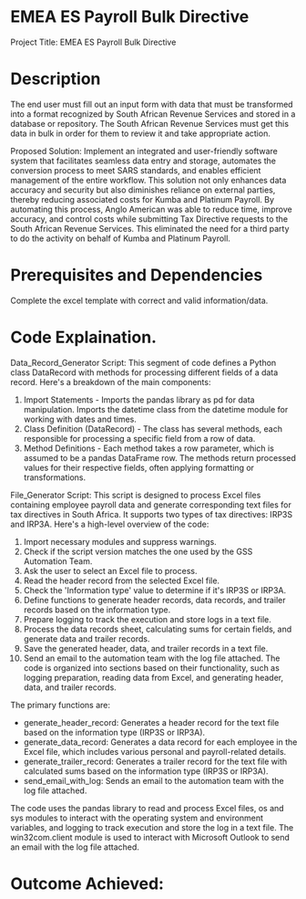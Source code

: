 # EMEA ES Payroll Bulk Directive

Project Title: EMEA ES Payroll Bulk Directive

# Description
The end user must fill out an input form with data that must be transformed into a format recognized by South African Revenue Services and stored in a database or repository. The South African Revenue Services must get this data in bulk in order for them to review it and take appropriate action.

Proposed Solution:
Implement an integrated and user-friendly software system that facilitates seamless data entry and storage, automates the conversion process to meet SARS standards, and enables efficient management of the entire workflow. This solution not only enhances data accuracy and security but also diminishes reliance on external parties, thereby reducing associated costs for Kumba and Platinum Payroll. By automating this process, Anglo American was able to reduce time, improve accuracy, and control costs while submitting Tax Directive requests to the South African Revenue Services. This eliminated the need for a third party to do the activity on behalf of Kumba and Platinum Payroll.

# Prerequisites and Dependencies
Complete the excel template with correct and valid information/data.

# Code Explaination.
Data_Record_Generator Script:
This segment of code defines a Python class DataRecord with methods for processing different fields of a data record. Here's a breakdown of the main components:
1. Import Statements - Imports the pandas library as pd for data manipulation. Imports the datetime class from the datetime module for working with dates and times.
2. Class Definition (DataRecord) - The class has several methods, each responsible for processing a specific field from a row of data.
3. Method Definitions - Each method takes a row parameter, which is assumed to be a pandas DataFrame row. The methods return processed values for their respective fields, often applying formatting or transformations.

File_Generator Script:
This script is designed to process Excel files containing employee payroll data and generate corresponding text files for tax directives in South Africa. It supports two types of tax directives: IRP3S and IRP3A. Here's a high-level overview of the code:
1. Import necessary modules and suppress warnings.
2. Check if the script version matches the one used by the GSS Automation Team.
3. Ask the user to select an Excel file to process.
4. Read the header record from the selected Excel file.
5. Check the 'Information type' value to determine if it's IRP3S or IRP3A.
6. Define functions to generate header records, data records, and trailer records based on the information type.
7. Prepare logging to track the execution and store logs in a text file.
8. Process the data records sheet, calculating sums for certain fields, and generate data and trailer records.
9. Save the generated header, data, and trailer records in a text file.
10. Send an email to the automation team with the log file attached.
The code is organized into sections based on their functionality, such as logging preparation, reading data from Excel, and generating header, data, and trailer records.

The primary functions are:
* generate_header_record: Generates a header record for the text file based on the information type (IRP3S or IRP3A).
* generate_data_record: Generates a data record for each employee in the Excel file, which includes various personal and payroll-related details.
* generate_trailer_record: Generates a trailer record for the text file with calculated sums based on the information type (IRP3S or IRP3A).
* send_email_with_log: Sends an email to the automation team with the log file attached.
  
The code uses the pandas library to read and process Excel files, os and sys modules to interact with the operating system and environment variables, and logging to track execution and store the log in a text file. The win32com.client module is used to interact with Microsoft Outlook to send an email with the log file attached.

# Outcome Achieved:
